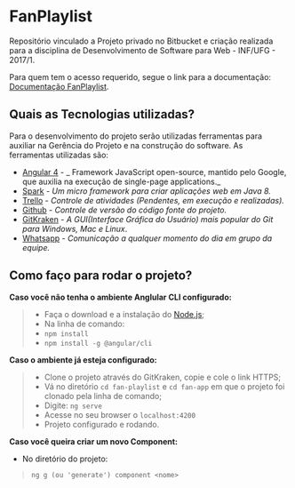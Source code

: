 # **FanPlaylist** #
Repositório vinculado a Projeto privado no Bitbucket e criação realizada para a disciplina de Desenvolvimento de Software para Web - INF/UFG - 2017/1.

Para quem tem o acesso requerido, segue o link para a documentação: [Documentação FanPlaylist](https://bitbucket.org/asbuilt/mobile/src/3012639dfe211020140360a5eb911e45eaa1ba61/docApplication/?at=dev-clean).

## **Quais as Tecnologias utilizadas?** ##

Para o desenvolvimento do projeto serão utilizadas ferramentas para auxiliar na Gerência do Projeto e na construção do software. As ferramentas utilizadas são:

- [Angular 4](https://angular.io/) - _ Framework JavaScript open-source, mantido pelo Google, que auxilia na execução de single-page applications._
- [Spark](http://sparkjava.com/) - _Um micro framework para criar aplicações web em Java 8._
- [Trello](https://trello.com/) - _Controle de atividades (Pendentes, em execução e realizadas)._
- [Github](https://github.com/) - _Controle de versão do código fonte do projeto._
- [GitKraken](https://www.gitkraken.com/) - _A GUI(Interface Gráfica do Usuário) mais popular do Git para Windows, Mac e Linux_.
- [Whatsapp](https://web.whatsapp.com/) - _Comunicação a qualquer momento do dia em grupo da equipe._

## **Como faço para rodar o projeto?** ##

**Caso você não tenha o ambiente Anglular CLI configurado:**
>* Faça o download e a instalação do [Node.js](https://nodejs.org/en/);
>* Na linha de comando:
>* `npm install`
>* `npm install -g @angular/cli`

**Caso o ambiente já esteja configurado:**
>* Clone o projeto através do GitKraken, copie e cole o link HTTPS;
>* Vá no diretório `cd fan-playlist` e `cd fan-app` em que o projeto foi clonado pela linha de comando;
>* Digite: `ng serve`
>* Acesse no seu browser o `localhost:4200`
>* Projeto configurado e rodando.

**Caso você queira criar um novo Component:**
* No diretório do projeto:
> `ng g (ou 'generate') component <nome>`
